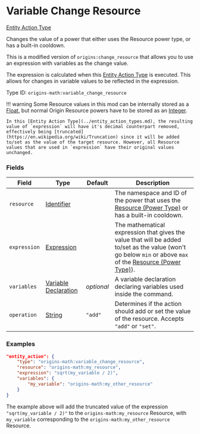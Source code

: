 # Variable Change Resource

[Entity Action Type](../entity_action_types.md)

Changes the value of a power that either uses the Resource power type, or has a built-in cooldown.

This is a modified version of `origins:change_resource` that allows you to use an expression with variables as the change value.

The expression is calculated when this [Entity Action Type](../entity_action_types.md) is executed. This allows for changes in variable values to be reflected in the expression.

Type ID: `origins-math:variable_change_resource`

!!! warning 
	Some Resource values in this mod can be internally stored as a [Float](https://origins.readthedocs.io/en/latest/types/data_types/float/), but normal Origin Resource powers have to be stored as an [Integer](https://origins.readthedocs.io/en/latest/types/data_types/integer/).
	
	In this [Entity Action Type](../entity_action_types.md), the resulting value of `expression` will have it's decimal counterpart removed, effectively being [truncated](https://en.wikipedia.org/wiki/Truncation) since it will be added to/set as the value of the target resource. However, all Resource values that are used in `expression` have their original values unchanged.

### Fields
| Field			| Type		| Default		| Description								|
|---------------|-----------|---------------|-------------------------------------------|
| `resource`	|[Identifier](https://origins.readthedocs.io/en/latest/types/data_types/identifier/)|	| The namespace and ID of the power that uses the [Resource (Power Type)](https://origins.readthedocs.io/en/latest/types/power_types/resource/) or has a built-in cooldown. |
| `expression`	|[Expression](../data_types/expression.md)| |The mathematical expression that gives the value that will be added to/set as the value (won't go below `min` or above `max` of the [Resource (Power Type)](https://origins.readthedocs.io/en/latest/types/power_types/resource/)).|
| `variables`	|[Variable Declaration](../data_types/variable_declaration.md)|*optional*| A variable declaration declaring variables used inside the command. 	|
| `operation`	|[String](https://origins.readthedocs.io/en/latest/types/data_types/string/)|`"add"`| Determines if the action should add or set the value of the resource. Accepts `"add"` or `"set"`.	|

### Examples
```json
"entity_action": {
	"type": "origins-math:variable_change_resource",
	"resource": "origins-math:my_resource",
	"expression": "sqrt(my_variable / 2)",
	"variables": {
		"my_variable": "origins-math:my_other_resource"
	}
}
```
The example above will add the truncated value of the expression `"sqrt(my_variable / 2)"` to the `origins-math:my_resource` Resource, with `my_variable` corresponding to the `origins-math:my_other_resource` Resource.
